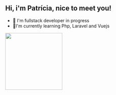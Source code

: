 ## Hi, i'm Patrícia, nice to meet you!

- 🔭 I'm fullstack developer in progress 
- 🌱I'm currently learning Php, Laravel and Vuejs

<div>
  <a href="https://github.com/pattiesanchez">
  <img height="180cm" src="https://github-readme-stats.vercel.app/api?username=pattiesanchez&hide=contribs,prs">
  
</div>
